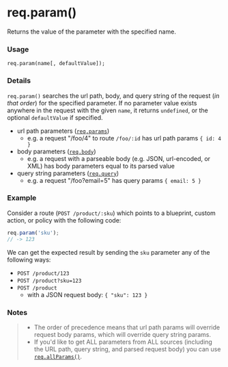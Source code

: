 # req.param()
Returns the value of the parameter with the specified name.

### Usage

```usage
req.param(name[, defaultValue]);
```

### Details

`req.param()` searches the url path, body, and query string of the request (_in that order_) for the specified parameter.  If no parameter value exists anywhere in the request with the given `name`, it returns `undefined`, or the optional `defaultValue` if specified.

+ url path parameters ([`req.params`](https://sailsjs.com/documentation/reference/req/req.params.html))
  + e.g. a request "/foo/4" to route `/foo/:id` has url path params `{ id: 4 }`
+ body parameters ([`req.body`](https://sailsjs.com/documentation/reference/req/req.body.html))
  + e.g. a request with a parseable body (e.g. JSON, url-encoded, or XML) has body parameters equal to its parsed value
+ query string parameters ([`req.query`](https://sailsjs.com/documentation/reference/req/req.query.html))
  + e.g. a request "/foo?email=5" has query params `{ email: 5 }`


### Example

Consider a route (`POST /product/:sku`) which points to a blueprint, custom action, or policy with the following code:

```javascript
req.param('sku');
// -> 123
```

We can get the expected result by sending the `sku` parameter any of the following ways:

+ `POST /product/123`
+ `POST /product?sku=123`
+ `POST /product`
    + with a JSON request body: `{ "sku": 123 }`



### Notes
>+ The order of precedence means that url path params will override request body params, which will override query string params.
> + If you'd like to get ALL parameters from ALL sources (including the URL path, query string, and parsed request body) you can use [`req.allParams()`](https://sailsjs.com/documentation/reference/req/req.allParams.html).




<docmeta name="displayName" value="req.param()">
<docmeta name="pageType" value="method">

